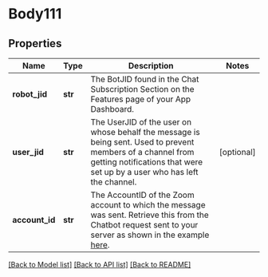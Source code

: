 # Body111

## Properties
Name | Type | Description | Notes
------------ | ------------- | ------------- | -------------
**robot_jid** | **str** | The BotJID found in the Chat Subscription Section on the Features page of your App Dashboard. | 
**user_jid** | **str** | The UserJID of the user on whose behalf the message is being sent. Used to prevent members of a channel from getting notifications that were set up by a user who has left the channel. | [optional] 
**account_id** | **str** | The AccountID of the Zoom account to which the message was sent. Retrieve this from the Chatbot request sent to your server as shown in the example [here]( https://marketplace.zoom.us/docs/guides/chatbots/sending-messages). | 

[[Back to Model list]](../README.md#documentation-for-models) [[Back to API list]](../README.md#documentation-for-api-endpoints) [[Back to README]](../README.md)

